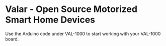 # Valar - Open Source Motorized Smart Home Devices

Use the Arduino code under VAL-1000 to start working with your VAL-1000 board.
